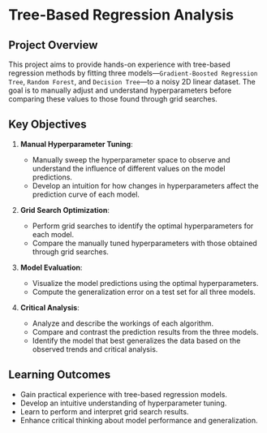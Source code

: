# Tree-Based Regression Analysis

## Project Overview

This project aims to provide hands-on experience with tree-based regression methods by fitting three models—`Gradient-Boosted Regression Tree`, `Random Forest`, and `Decision Tree`—to a noisy 2D linear dataset. The goal is to manually adjust and understand hyperparameters before comparing these values to those found through grid searches.

## Key Objectives

1. **Manual Hyperparameter Tuning**:
   - Manually sweep the hyperparameter space to observe and understand the influence of different values on the model predictions.
   - Develop an intuition for how changes in hyperparameters affect the prediction curve of each model.

2. **Grid Search Optimization**:
   - Perform grid searches to identify the optimal hyperparameters for each model.
   - Compare the manually tuned hyperparameters with those obtained through grid searches.

3. **Model Evaluation**:
   - Visualize the model predictions using the optimal hyperparameters.
   - Compute the generalization error on a test set for all three models.

4. **Critical Analysis**:
   - Analyze and describe the workings of each algorithm.
   - Compare and contrast the prediction results from the three models.
   - Identify the model that best generalizes the data based on the observed trends and critical analysis.

## Learning Outcomes

- Gain practical experience with tree-based regression models.
- Develop an intuitive understanding of hyperparameter tuning.
- Learn to perform and interpret grid search results.
- Enhance critical thinking about model performance and generalization.
